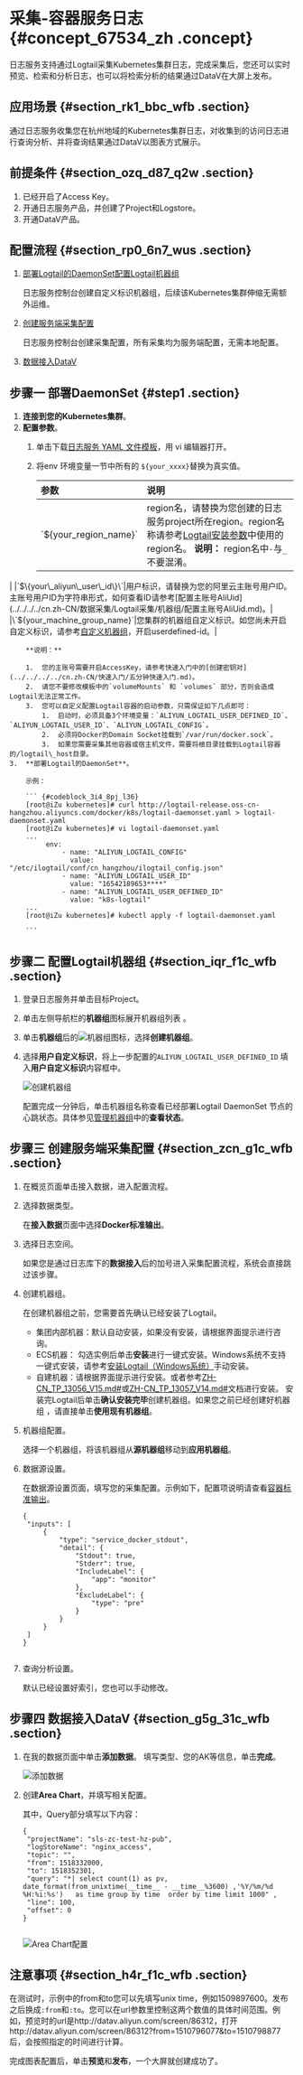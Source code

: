 # 采集-容器服务日志 {#concept_67534_zh .concept}

日志服务支持通过Logtail采集Kubernetes集群日志，完成采集后，您还可以实时预览、检索和分析日志，也可以将检索分析的结果通过DataV在大屏上发布。

## 应用场景 {#section_rk1_bbc_wfb .section}

通过日志服务收集您在杭州地域的Kubernetes集群日志，对收集到的访问日志进行查询分析、并将查询结果通过DataV以图表方式展示。

## 前提条件 {#section_ozq_d87_q2w .section}

1.  已经开启了Access Key。
2.  开通日志服务产品，并创建了Project和Logstore。
3.  开通DataV产品。

## 配置流程 {#section_rp0_6n7_wus .section}

1.  [部署Logtail的DaemonSet](#)[配置Logtail机器组](#) 

    日志服务控制台创建自定义标识机器组，后续该Kubernetes集群伸缩无需额外运维。

2.  [创建服务端采集配置](#) 

    日志服务控制台创建采集配置，所有采集均为服务端配置，无需本地配置。

3.  [数据接入DataV](#)

## 步骤一 部署DaemonSet {#step1 .section}

1.  **连接到您的Kubernetes集群**。
2.  **配置参数**。
    1.  单击下载[日志服务 YAML 文件模板](http://logtail-release.oss-cn-hangzhou.aliyuncs.com/docker/k8s/logtail-daemonset.yaml)，用 vi 编辑器打开。
    2.  将env 环境变量一节中所有的 `${your_xxxx}`替换为真实值。

        |参数|说明|
        |:-|:-|
        |\`$\{your\_region\_name\}\`|region名，请替换为您创建的日志服务project所在region。region名称请参考[Logtail安装参数](../../../../cn.zh-CN/数据采集/Logtail采集/安装/配置启动参数.md)中使用的region名。 **说明：** region名中`-`与`_`不要混淆。

 |
        |\`$\{your\_aliyun\_user\_id\}\`|用户标识，请替换为您的阿里云主账号用户ID。主账号用户ID为字符串形式，如何查看ID请参考[配置主账号AliUid](../../../../cn.zh-CN/数据采集/Logtail采集/机器组/配置主账号AliUid.md)。|
        |\`$\{your\_machine\_group\_name\}\`|您集群的机器组自定义标识。如您尚未开启自定义标识，请参考[自定义机器组](../../../../cn.zh-CN/数据采集/Logtail采集/机器组/创建用户自定义标识机器组.md)，开启userdefined-id。|

        **说明：** 

        1.  您的主账号需要开启AccessKey，请参考快速入门中的[创建密钥对](../../../../cn.zh-CN/快速入门/五分钟快速入门.md)。
        2.  请您不要修改模板中的`volumeMounts` 和 `volumes` 部分，否则会造成Logtail无法正常工作。
        3.  您可以自定义配置Logtail容器的启动参数，只需保证如下几点即可：
            1.  启动时，必须具备3个环境变量：`ALIYUN_LOGTAIL_USER_DEFINED_ID`、`ALIYUN_LOGTAIL_USER_ID`、`ALIYUN_LOGTAIL_CONFIG`。
            2.  必须将Docker的Domain Socket挂载到`/var/run/docker.sock`。
            3.  如果您需要采集其他容器或宿主机文件，需要将根目录挂载到Logtail容器的/logtail\_host目录。
    3.  **部署Logtail的DaemonSet**。

        示例：

        ``` {#codeblock_3i4_8pj_l36}
        [root@iZu kubernetes]# curl http://logtail-release.oss-cn-hangzhou.aliyuncs.com/docker/k8s/logtail-daemonset.yaml > logtail-daemonset.yaml
        [root@iZu kubernetes]# vi logtail-daemonset.yaml
        ...
             env:
                 - name: "ALIYUN_LOGTAIL_CONFIG"
                   value: "/etc/ilogtail/conf/cn_hangzhou/ilogtail_config.json"
                 - name: "ALIYUN_LOGTAIL_USER_ID"
                   value: "16542189653****"
                 - name: "ALIYUN_LOGTAIL_USER_DEFINED_ID"
                   value: "k8s-logtail"
        ...
        [root@iZu kubernetes]# kubectl apply -f logtail-daemonset.yaml
        							
        ```


## 步骤二 配置Logtail机器组 {#section_iqr_f1c_wfb .section}

1.  登录日志服务并单击目标Project。
2.  单击左侧导航栏的**机器组**图标展开机器组列表 。
3.  单击**机器组**后的![机器组](http://static-aliyun-doc.oss-cn-hangzhou.aliyuncs.com/assets/img/13080/156465618652484_zh-CN.png)图标，选择**创建机器组**。
4.  选择**用户自定义标识**，将上一步配置的`ALIYUN_LOGTAIL_USER_DEFINED_ID` 填入**用户自定义标识**内容框中。

    ![创建机器组](http://static-aliyun-doc.oss-cn-hangzhou.aliyuncs.com/assets/img/13212/156465618632496_zh-CN.png)

    配置完成一分钟后，单击机器组名称查看已经部署Logtail DaemonSet 节点的心跳状态。具体参见[管理机器组](../../../../cn.zh-CN/数据采集/Logtail采集/机器组/管理机器组.md)中的**查看状态**。


## 步骤三 创建服务端采集配置 {#section_zcn_g1c_wfb .section}

1.  在概览页面单击接入数据，进入配置流程。
2.  选择数据类型。

    在**接入数据**页面中选择**Docker标准输出**。

3.  选择日志空间。

    如果您是通过日志库下的**数据接入**后的加号进入采集配置流程，系统会直接跳过该步骤。

4.  创建机器组。

    在创建机器组之前，您需要首先确认已经安装了Logtail。

    -   集团内部机器：默认自动安装，如果没有安装，请根据界面提示进行咨询。
    -   ECS机器： 勾选实例后单击**安装**进行一键式安装。Windows系统不支持一键式安装，请参考[安装Logtail（Windows系统）](../../../../cn.zh-CN/数据采集/Logtail采集/安装/安装Logtail（Windows系统）.md)手动安装。
    -   自建机器：请根据界面提示进行安装。或者参考[ZH-CN\_TP\_13056\_V15.md\#](cn.zh-CN/数据采集/Logtail采集/安装/安装Logtail（Linux系统）.md#)或[ZH-CN\_TP\_13057\_V14.md\#](cn.zh-CN/数据采集/Logtail采集/安装/安装Logtail（Windows系统）.md#)文档进行安装。
    安装完Logtail后单击**确认安装完毕**创建机器组。如果您之前已经创建好机器组 ，请直接单击**使用现有机器组**。

5.  机器组配置。

    选择一个机器组，将该机器组从**源机器组**移动到**应用机器组**。

6.  数据源设置。

    在数据源设置页面，填写您的采集配置。示例如下，配置项说明请查看[容器标准输出](../../../../cn.zh-CN/数据采集/Logtail采集/容器日志采集/容器标准输出.md)。

    ``` {#codeblock_opu_w30_s32}
    {
     "inputs": [
         {
             "type": "service_docker_stdout",
             "detail": {
                 "Stdout": true,
                 "Stderr": true,
                 "IncludeLabel": {
                     "app": "monitor"
                 },
                 "ExcludeLabel": {
                     "type": "pre"
                 }
             }
         }
     ]
    }
    					
    ```

7.  查询分析设置。

    默认已经设置好索引，您也可以手动修改。


## 步骤四 数据接入DataV {#section_g5g_31c_wfb .section}

1.  在我的数据页面中单击**添加数据**。 填写类型、您的AK等信息，单击**完成**。

    ![添加数据](http://static-aliyun-doc.oss-cn-hangzhou.aliyuncs.com/assets/img/13212/156465618732497_zh-CN.png)

2.  创建**Area Chart**，并填写相关配置。

    其中，Query部分填写以下内容：

    ``` {#codeblock_op0_5h7_svk}
    {
     "projectName": "sls-zc-test-hz-pub",
     "logStoreName": "nginx_access",
     "topic": "",
     "from": 1518332000,
     "to": 1518352301,
     "query": "*| select count(1) as pv, date_format(from_unixtime(__time__ - __time__%3600) ,'%Y/%m/%d %H:%i:%s')   as time group by time  order by time limit 1000" ,
     "line": 100,
     "offset": 0
    }
    					
    ```

    ![Area Chart配置](http://static-aliyun-doc.oss-cn-hangzhou.aliyuncs.com/assets/img/13212/156465618732498_zh-CN.png)


## 注意事项 {#section_h4r_f1c_wfb .section}

在测试时，示例中的from和to您可以先填写unix time，例如1509897600。发布之后换成`:from`和`:to`。您可以在url参数里控制这两个数值的具体时间范围。例如，预览时的url是http://datav.aliyun.com/screen/86312，打开http://datav.aliyun.com/screen/86312?from=1510796077&to=1510798877后，会按照指定的时间进行计算。

完成图表配置后，单击**预览**和**发布**，一个大屏就创建成功了。

